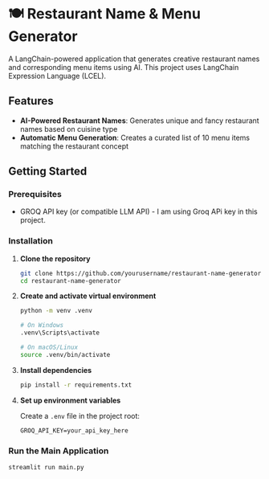 # 🍽️ Restaurant Name & Menu Generator

A LangChain-powered application that generates creative restaurant names and corresponding menu items using AI. This project uses LangChain Expression Language (LCEL).

## Features

- **AI-Powered Restaurant Names**: Generates unique and fancy restaurant names based on cuisine type
- **Automatic Menu Generation**: Creates a curated list of 10 menu items matching the restaurant concept

## Getting Started

### Prerequisites

- GROQ API key (or compatible LLM API) - I am using Groq APi key in this project.

### Installation

1. **Clone the repository**
   ```bash
   git clone https://github.com/yourusername/restaurant-name-generator.git
   cd restaurant-name-generator
   ```

2. **Create and activate virtual environment**
   ```bash
   python -m venv .venv
   
   # On Windows
   .venv\Scripts\activate
   
   # On macOS/Linux
   source .venv/bin/activate
   ```

3. **Install dependencies**
   ```bash
   pip install -r requirements.txt
   ```

4. **Set up environment variables**
   
   Create a `.env` file in the project root:
   ```env
   GROQ_API_KEY=your_api_key_here
   ```

### Run the Main Application

```bash
streamlit run main.py
```
